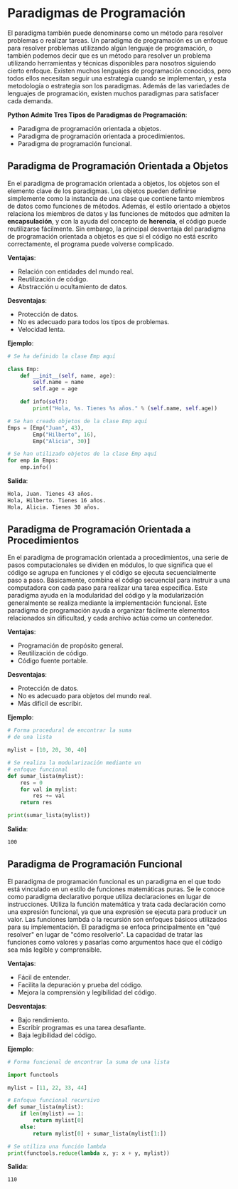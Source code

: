 # Paradigmas de Programación

El paradigma también puede denominarse como un método para resolver problemas o realizar tareas. Un paradigma de programación es un enfoque para resolver problemas utilizando algún lenguaje de programación, o también podemos decir que es un método para resolver un problema utilizando herramientas y técnicas disponibles para nosotros siguiendo cierto enfoque. Existen muchos lenguajes de programación conocidos, pero todos ellos necesitan seguir una estrategia cuando se implementan, y esta metodología o estrategia son los paradigmas. Además de las variedades de lenguajes de programación, existen muchos paradigmas para satisfacer cada demanda.

**Python Admite Tres Tipos de Paradigmas de Programación**:

- Paradigma de programación orientada a objetos.
- Paradigma de programación orientada a procedimientos.
- Paradigma de programación funcional.

## Paradigma de Programación Orientada a Objetos

En el paradigma de programación orientada a objetos, los objetos son el elemento clave de los paradigmas. Los objetos pueden definirse simplemente como la instancia de una clase que contiene tanto miembros de datos como funciones de métodos. Además, el estilo orientado a objetos relaciona los miembros de datos y las funciones de métodos que admiten la **encapsulación**, y con la ayuda del concepto de **herencia**, el código puede reutilizarse fácilmente. Sin embargo, la principal desventaja del paradigma de programación orientada a objetos es que si el código no está escrito correctamente, el programa puede volverse complicado.

**Ventajas**:

- Relación con entidades del mundo real.
- Reutilización de código.
- Abstracción u ocultamiento de datos.

**Desventajas**:

- Protección de datos.
- No es adecuado para todos los tipos de problemas.
- Velocidad lenta.

**Ejemplo**:

```python
# Se ha definido la clase Emp aquí

class Emp:
    def __init__(self, name, age):
        self.name = name
        self.age = age

    def info(self):
        print("Hola, %s. Tienes %s años." % (self.name, self.age))

# Se han creado objetos de la clase Emp aquí
Emps = [Emp("Juan", 43),
        Emp("Hilberto", 16),
        Emp("Alicia", 30)]

# Se han utilizado objetos de la clase Emp aquí
for emp in Emps:
    emp.info()
```

**Salida**:

```bash
Hola, Juan. Tienes 43 años.
Hola, Hilberto. Tienes 16 años.
Hola, Alicia. Tienes 30 años.
```

## Paradigma de Programación Orientada a Procedimientos

En el paradigma de programación orientada a procedimientos, una serie de pasos computacionales se dividen en módulos, lo que significa que el código se agrupa en funciones y el código se ejecuta secuencialmente paso a paso. Básicamente, combina el código secuencial para instruir a una computadora con cada paso para realizar una tarea específica. Este paradigma ayuda en la modularidad del código y la modularización generalmente se realiza mediante la implementación funcional. Este paradigma de programación ayuda a organizar fácilmente elementos relacionados sin dificultad, y cada archivo actúa como un contenedor.

**Ventajas**:

- Programación de propósito general.
- Reutilización de código.
- Código fuente portable.

**Desventajas**:

- Protección de datos.
- No es adecuado para objetos del mundo real.
- Más difícil de escribir.

**Ejemplo**:

```python
# Forma procedural de encontrar la suma
# de una lista

mylist = [10, 20, 30, 40]

# Se realiza la modularización mediante un
# enfoque funcional
def sumar_lista(mylist):
    res = 0
    for val in mylist:
        res += val
    return res

print(sumar_lista(mylist))
```

**Salida**:

```bash
100
```

## Paradigma de Programación Funcional

El paradigma de programación funcional es un paradigma en el que todo está vinculado en un estilo de funciones matemáticas puras. Se le conoce como paradigma declarativo porque utiliza declaraciones en lugar de instrucciones. Utiliza la función matemática y trata cada declaración como una expresión funcional, ya que una expresión se ejecuta para producir un valor. Las funciones lambda o la recursión son enfoques básicos utilizados para su implementación. El paradigma se enfoca principalmente en "qué resolver" en lugar de "cómo resolverlo". La capacidad de tratar las funciones como valores y pasarlas como argumentos hace que el código sea más legible y comprensible.

**Ventajas**:

- Fácil de entender.
- Facilita la depuración y prueba del código.
- Mejora la comprensión y legibilidad del código.

**Desventajas**:

- Bajo rendimiento.
- Escribir programas es una tarea desafiante.
- Baja legibilidad del código.

**Ejemplo**:

```python
# Forma funcional de encontrar la suma de una lista

import functools

mylist = [11, 22, 33, 44]

# Enfoque funcional recursivo
def sumar_lista(mylist):
    if len(mylist) == 1:
        return mylist[0]
    else:
        return mylist[0] + sumar_lista(mylist[1:])

# Se utiliza una función lambda
print(functools.reduce(lambda x, y: x + y, mylist))
```

**Salida**:

```bash
110
```
